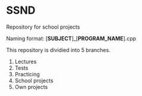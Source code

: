 # SSND
Repository for school projects

Naming format:
\[**SUBJECT**\]_\[**PROGRAM_NAME**\].cpp

This repository is dividied into 5 branches.
 1. Lectures
 2. Tests
 3. Practicing
 4. School projects
 5. Own projects


